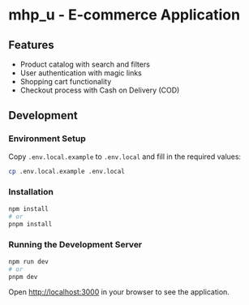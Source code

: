 # mhp_u - E-commerce Application

## Features

- Product catalog with search and filters
- User authentication with magic links
- Shopping cart functionality
- Checkout process with Cash on Delivery (COD)


## Development

### Environment Setup

Copy `.env.local.example` to `.env.local` and fill in the required values:

```bash
cp .env.local.example .env.local
```

### Installation

```bash
npm install
# or
pnpm install
```

### Running the Development Server

```bash
npm run dev
# or
pnpm dev
```

Open [http://localhost:3000](http://localhost:3000) in your browser to see the application.
